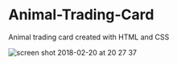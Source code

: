 # Animal-Trading-Card
Animal trading card created with HTML and CSS

![screen shot 2018-02-20 at 20 27 37](https://user-images.githubusercontent.com/23058636/36447587-b5eabf64-167c-11e8-8744-6389e7a5d390.png)
